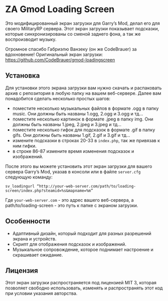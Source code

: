 # ZA Gmod Loading Screen
Это модифицированный экран загрузки для Garry’s Mod, делал его для своего MilitaryRP сервера. 
Этот экран загрузки показывает подсказки, которые синхронизированы со сменой заднего фона, а так же воспроизводит музыку.


Огромное спасибо Габриэлю Ванзеку (он же CodeBrauer) за вдохновение!
Оригинальный экран загрузки: https://github.com/CodeBrauer/gmod-loadingscreen

## Установка
Для установки этого экрана загрузки вам нужно скачать и распаковать архив с репозитория в любую папку на вашем веб-сервере. 
Далее вам понадобится сделать несколько простых шагов:
- поместите несколько музыкальных файлов в формате .ogg в папку music. Они должны быть названы 1.ogg, 2.ogg и 3.ogg и тд...
- поместите несколько картинок в формате .jpeg в папку img. Они должны быть названы 1.jpeg, 2.jpeg и 3.jpeg и тд...
- поместите несколько гифок для подсказок в формате .gif в папку gifs. Они должны быть названы 1.gif, 2.gif и 3.gif и тд...
- измените подсказки в строках 20-33 в `index.php`, так же привязав к ним гифки.
- в строке 86-87 измените время изменения подсказок и изображений.

После этого вы можете установить этот экран загрузки для вашего сервера Garry’s Mod, указав в консоли или в файле `server.cfg` следующую команду:

`sv_loadingurl “http://your-web-server.com/path/to/loading-screen/index.php?steamid=%s&mapname=%m”`

Где `your-web-server.com` - это адрес вашего веб-сервера, а path/to/loading-screen - это путь к папке с экраном загрузки.

## Особенности
- Адаптивный дизайн, который подходит для разных разрешений экрана и устройств.
- Скрипт для отображения подсказок и изображений.
- Музыкальное сопровождение, которое поднимает настроение и скрашивает ожидание.

## Лицензия
Этот экран загрузки распространяется под лицензией MIT 3, которая позволяет свободно использовать, изменять и распространять этот код при условии указания авторства.

